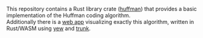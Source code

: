 This repository contains a Rust library crate ([huffman](huffman))
that provides a basic implementation of the Huffman coding algorithm.
<br>
Additionally there is a [web app](webapp) visualizing exactly this algorithm,
written in Rust/WASM using [yew](https://yew.rs) and [trunk](https://trunkrs.dev).
